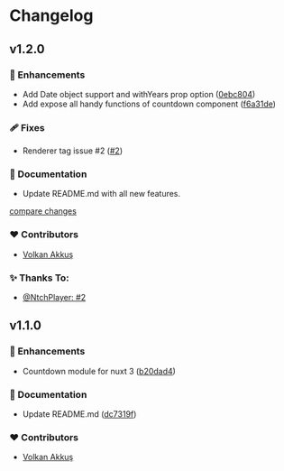 # Changelog


## v1.2.0


### 🚀 Enhancements

- Add Date object support and withYears prop option ([0ebc804](https://github.com/volkanakkus/nuxt-countdown/commit/0ebc804))
- Add expose all handy functions of countdown component ([f6a31de](https://github.com/volkanakkus/nuxt-countdown/commit/f6a31de))

### 🩹 Fixes

- Renderer tag issue #2 ([#2](https://github.com/volkanakkus/nuxt-countdown/issues/2))

### 📖 Documentation

- Update README.md with all new features. 

[compare changes](https://github.com/volkanakkus/nuxt-countdown/compare/v1.1.1...v1.2.0)

### ❤️ Contributors

- [Volkan Akkuş](https://github.com/volkanakkus)

### ✨ Thanks To:

- [@NtchPlayer: #2](https://github.com/volkanakkus/nuxt-countdown/issues/2) 

## v1.1.0


### 🚀 Enhancements

- Countdown module for nuxt 3 ([b20dad4](https://github.com/volkanakkus/nuxt-countdown/commit/b20dad4))

### 📖 Documentation

- Update README.md ([dc7319f](https://github.com/volkanakkus/nuxt-countdown/commit/dc7319f))

### ❤️ Contributors

- [Volkan Akkuş](https://github.com/volkanakkus) 

